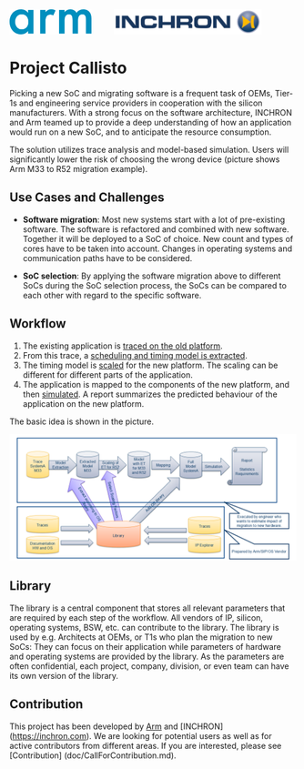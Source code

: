 <img src="images/arm.png" height="44">
&nbsp;&nbsp;&nbsp;&nbsp;&nbsp;&nbsp;&nbsp;&nbsp;
<img src="images/inchron-white-531x90.png" height="44">

# Project Callisto

Picking a new SoC and migrating software is a frequent task of OEMs, Tier-1s and 
engineering service providers in cooperation with the silicon manufacturers. With a 
strong focus on the software architecture, INCHRON and Arm teamed up to provide a deep 
understanding of how an application would run on a new SoC, and to anticipate the 
resource consumption.

The solution utilizes trace analysis and model-based simulation. Users will 
significantly lower the risk of choosing the wrong device (picture shows Arm M33 to 
R52 migration example). 


## Use Cases and Challenges

* **Software migration**: Most new systems start with a lot of pre-existing software. 
  The software is refactored and combined with new software. Together it will be 
  deployed to a SoC of choice. New count and types of cores have to be taken into 
  account. Changes in operating systems and communication paths have to be considered. 

* **SoC selection**: By applying the software migration above to different SoCs during 
  the SoC selection process, the SoCs can be compared to each other with regard to 
  the specific software.

## Workflow

1. The existing application is [traced on the old platform](doc/PMUTracing.md).
2. From this trace, a [scheduling and timing model is extracted](doc/ModelExtraction.md).
3. The timing model is [scaled](doc/Scaling.md) for the new platform. The scaling can be
   different for different parts of the application.
4. The application is mapped to the components of the new platform, and then 
   [simulated](doc/MappingAndSimulation.md).
  A report summarizes the predicted behaviour of the application on the new platform.

The basic idea is shown in the picture.

![The workflow](images/workflow.png)

## Library

The library is a central component that stores all relevant parameters that are 
required by each step of the workflow. All vendors of IP, silicon, operating systems, 
BSW, etc. can contribute to the library. The library is used by e.g. Architects at OEMs, 
or T1s who plan the migration to new SoCs: They can focus on their application while
parameters of hardware and operating systems are provided by the library. As the
parameters are often confidential, each project, company, division, or even team can 
have its own version of the library.

## Contribution

This project has been developed by [Arm](https://arm.com) and [INCHRON]
(https://inchron.com). We are looking for potential users as well as for active 
contributors from different areas. If you are interested, please see [Contribution]
(doc/CallForContribution.md).
